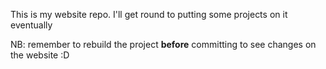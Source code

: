 This is my website repo. I'll get round to putting some projects on it eventually

NB: remember to rebuild the project **before** committing to see changes on the website :D
